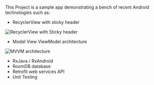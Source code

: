 This Project is a sample app demonstrating a bench of recent Android technologies such as:
- RecyclerView with sticky header

![RecyclerView with Sticky header](https://github.com/younes778/MVVM_with_RoomDB/blob/master/screenshots/Recycler_StickyHeader.png?raw=true)

- Model View ViewModel architecture

![MVVM architecture](https://github.com/younes778/MVVM_with_RoomDB/blob/master/screenshots/MVVM_Architecture.PNG?raw=true)

- RxJava / RxAndroid
- RoomDB database
- Retrofit web services API 
- Unit Testing
